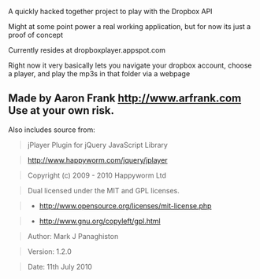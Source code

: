 A quickly hacked together project to play with the Dropbox API

Might at some point power a real working application, but for now its just a proof of concept

Currently resides at dropboxplayer.appspot.com

Right now it very basically lets you navigate your dropbox account, choose a player, and play the mp3s in that folder via a webpage

Made by Aaron Frank
http://www.arfrank.com
Use at your own risk.
---------------------


Also includes source from:

> jPlayer Plugin for jQuery JavaScript Library

> http://www.happyworm.com/jquery/jplayer

> Copyright (c) 2009 - 2010 Happyworm Ltd

> Dual licensed under the MIT and GPL licenses.

> - http://www.opensource.org/licenses/mit-license.php

> - http://www.gnu.org/copyleft/gpl.html

> Author: Mark J Panaghiston

> Version: 1.2.0

> Date: 11th July 2010